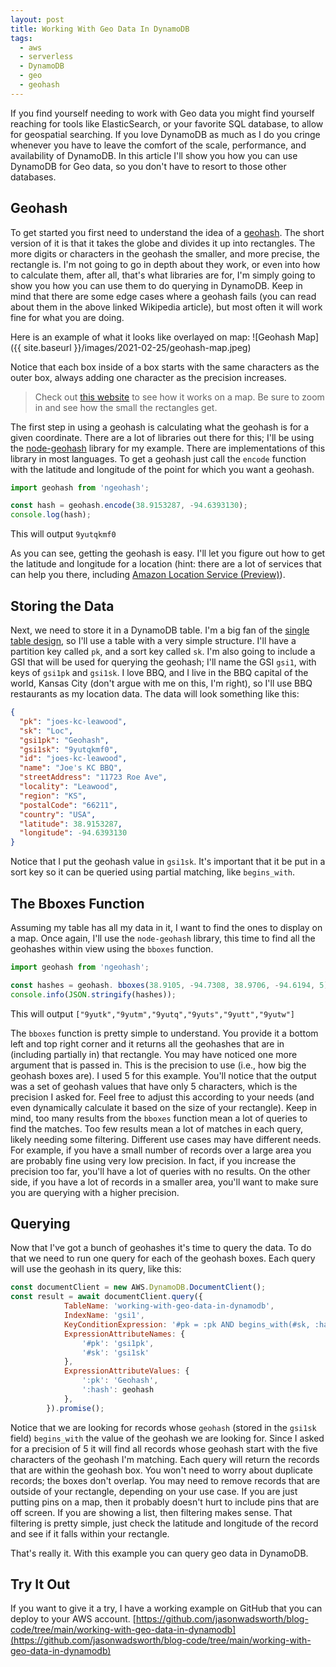 ```yaml
---
layout: post
title: Working With Geo Data In DynamoDB
tags:
  - aws
  - serverless
  - DynamoDB
  - geo
  - geohash
---
```


If you find yourself needing to work with Geo data you might find yourself reaching for tools like ElasticSearch, or your favorite SQL database, to allow for geospatial searching. If you love DynamoDB as much as I do you cringe whenever you have to leave the comfort of the scale, performance, and availability of DynamoDB. In this article I'll show you how you can use DynamoDB for Geo data, so you don't have to resort to those other databases.

## Geohash

To get started you first need to understand the idea of a [geohash](https://en.wikipedia.org/wiki/Geohash). The short version of it is that it takes the globe and divides it up into rectangles. The more digits or characters in the geohash the smaller, and more precise, the rectangle is. I'm not going to go in depth about they work, or even into how to calculate them, after all, that's what libraries are for, I'm simply going to show you how you can use them to do querying in DynamoDB. Keep in mind that there are some edge cases where a geohash fails (you can read about them in the above linked Wikipedia article), but most often it will work fine for what you are doing.

Here is an example of what it looks like overlayed on map:
![Geohash Map]({{ site.baseurl }}/images/2021-02-25/geohash-map.jpeg)

Notice that each box inside of a box starts with the same characters as the outer box, always adding one character as the precision increases.

> Check out [this website](http://geohash.gofreerange.com/) to see how it works on a map. Be sure to zoom in and see how the small the rectangles get.

The first step in using a geohash is calculating what the geohash is for a given coordinate. There are a lot of libraries out there for this; I'll be using the [node-geohash](https://www.npmjs.com/package/ngeohash) library for my example. There are implementations of this library in most languages. To get a geohash just call the `encode` function with the latitude and longitude of the point for which you want a geohash.

```javascript
import geohash from 'ngeohash';

const hash = geohash.encode(38.9153287, -94.6393130);
console.log(hash);
```

This will output `9yutqkmf0`

As you can see, getting the geohash is easy. I'll let you figure out how to get the latitude and longitude for a location (hint: there are a lot of services that can help you there, including [Amazon Location Service (Preview)](https://aws.amazon.com/location/)).

## Storing the Data

Next, we need to store it in a DynamoDB table. I'm a big fan of the [single table design](https://www.alexdebrie.com/posts/dynamodb-single-table/), so I'll use a table with a very simple structure. I'll have a partition key called `pk`, and a sort key called `sk`. I'm also going to include a GSI that will be used for querying the geohash; I'll name the GSI `gsi1`, with keys of `gsi1pk` and `gsi1sk`. I love BBQ, and I live in the BBQ capital of the world, Kansas City (don't argue with me on this, I'm right), so I'll use BBQ restaurants as my location data. The data will look something like this:

```json
{
  "pk": "joes-kc-leawood",
  "sk": "Loc",
  "gsi1pk": "Geohash",
  "gsi1sk": "9yutqkmf0",
  "id": "joes-kc-leawood",
  "name": "Joe's KC BBQ",
  "streetAddress": "11723 Roe Ave",
  "locality": "Leawood",
  "region": "KS",
  "postalCode": "66211",
  "country": "USA",
  "latitude": 38.9153287,
  "longitude": -94.6393130
}
```

Notice that I put the geohash value in `gsi1sk`. It's important that it be put in a sort key so it can be queried using partial matching, like `begins_with`.

## The Bboxes Function

Assuming my table has all my data in it, I want to find the ones to display on a map. Once again, I'll use the `node-geohash` library, this time to find all the geohashes within view using the `bboxes` function.

```javascript
import geohash from 'ngeohash';

const hashes = geohash. bboxes(38.9105, -94.7308, 38.9706, -94.6194, 5);
console.info(JSON.stringify(hashes));
```

This will output `["9yutk","9yutm","9yutq","9yuts","9yutt","9yutw"]`

The `bboxes` function is pretty simple to understand. You provide it a bottom left and top right corner and it returns all the geohashes that are in (including partially in) that rectangle. You may have noticed one more argument that is passed in. This is the precision to use (i.e., how big the geohash boxes are). I used 5 for this example. You'll notice that the output was a set of geohash values that have only 5 characters, which is the precision I asked for. Feel free to adjust this according to your needs (and even dynamically calculate it based on the size of your rectangle). Keep in mind, too many results from the `bboxes` function mean a lot of queries to find the matches. Too few results mean a lot of matches in each query, likely needing some filtering. Different use cases may have different needs. For example, if you have a small number of records over a large area you are probably fine using very low precision. In fact, if you increase the precision too far, you'll have a lot of queries with no results. On the other side, if you have a lot of records in a smaller area, you'll want to make sure you are querying with a higher precision.

## Querying

Now that I've got a bunch of geohashes it's time to query the data. To do that we need to run one query for each of the geohash boxes. Each query will use the geohash in its query, like this:

```javascript
const documentClient = new AWS.DynamoDB.DocumentClient();
const result = await documentClient.query({
            TableName: 'working-with-geo-data-in-dynamodb',
            IndexName: 'gsi1',
            KeyConditionExpression: '#pk = :pk AND begins_with(#sk, :hash)',
            ExpressionAttributeNames: {
                '#pk': 'gsi1pk',
                '#sk': 'gsi1sk'
            },
            ExpressionAttributeValues: {
                ':pk': 'Geohash',
                ':hash': geohash
            },
        }).promise();
```

Notice that we are looking for records whose `geohash` (stored in the `gsi1sk` field) `begins_with` the value of the geohash we are looking for. Since I asked for a precision of 5 it will find all records whose geohash start with the five characters of the geohash I'm matching. Each query will return the records that are within the geohash box. You won't need to worry about duplicate records; the boxes don't overlap. You may need to remove records that are outside of your rectangle, depending on your use case. If you are just putting pins on a map, then it probably doesn't hurt to include pins that are off screen. If you are showing a list, then filtering makes sense. That filtering is pretty simple, just check the latitude and longitude of the record and see if it falls within your rectangle.

That's really it. With this example you can query geo data in DynamoDB.

## Try It Out

If you want to give it a try, I have a working example on GitHub that you can deploy to your AWS account. [https://github.com/jasonwadsworth/blog-code/tree/main/working-with-geo-data-in-dynamodb](https://github.com/jasonwadsworth/blog-code/tree/main/working-with-geo-data-in-dynamodb)
